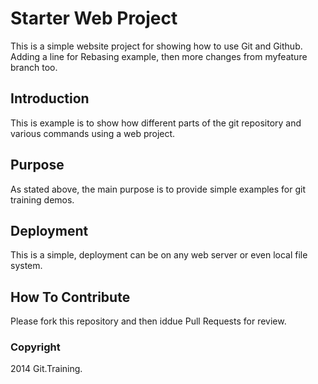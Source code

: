 # Starter Web Project

This is a simple website project for showing how to use Git and Github. Adding a line for Rebasing example, then more changes from myfeature branch too.

## Introduction

This is example is to show how different parts of the git repository and various commands using a web project.

## Purpose

As stated above, the main purpose is to provide simple examples for git training demos.

## Deployment

This is a simple, deployment can be on any web server or even local file system.

## How To Contribute

Please fork this repository and then iddue Pull Requests for review.

### Copyright

2014 Git.Training.